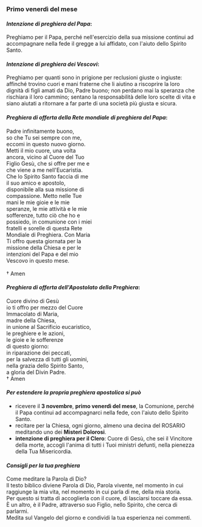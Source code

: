 
### Primo venerdì del mese

#### *Intenzione di preghiera del Papa*:
Preghiamo per il Papa, perché nell'esercizio della sua missione continui ad accompagnare nella fede il gregge a lui affidato, con l'aiuto dello Spirito Santo.

#### *Intenzione di preghiera dei Vescovi*:
Preghiamo per quanti sono in prigione per reclusioni giuste o ingiuste: affinché trovino cuori e mani fraterne che li aiutino a riscoprire la loro dignità di figli amati da Dio, Padre buono; non perdano mai la speranza che rischiara il loro cammino; sentano la responsabilità delle loro scelte di vita e siano aiutati a ritornare a far parte di una società più giusta e sicura.

#### *Preghiera di offerta della Rete mondiale di preghiera del Papa*:
Padre infinitamente buono,<br>so che Tu sei sempre con me,<br>eccomi in questo nuovo giorno.<br>Metti il mio cuore, una volta<br>ancora, vicino al Cuore del Tuo<br>Figlio Gesù, che si offre per me e<br>che viene a me nell'Eucaristia.<br>Che lo Spirito Santo faccia di me<br>il suo amico e apostolo,<br>disponibile alla sua missione di<br>compassione. Metto nelle Tue<br>mani le mie gioie e le mie<br>speranze, le mie attività e le mie<br>sofferenze, tutto ciò che ho e<br>possiedo, in comunione con i miei<br>fratelli e sorelle di questa Rete<br>Mondiale di Preghiera. Con Maria<br>Ti offro questa giornata per la<br>missione della Chiesa e per le<br>intenzioni del Papa e del mio<br>Vescovo in questo mese.<br><br>† Amen

#### *Preghiera di offerta dell'Apostolato della Preghiera*:
Cuore divino di Gesù<br>io ti offro per mezzo del Cuore<br>Immacolato di Maria,<br>madre della Chiesa,<br>in unione al Sacrificio eucaristico,<br>le preghiere e le azioni,<br>le gioie e le sofferenze<br>di questo giorno:<br>in riparazione dei peccati,<br>per la salvezza di tutti gli uomini,<br>nella grazia dello Spirito Santo,<br>a gloria del Divin Padre.<br>† Amen

#### *Per estendere la propria preghiera apostolica si può*
- ricevere il **3 novembre**, **primo venerdì del mese**, la Comunione, perché il Papa continui ad accompagnarci nella fede, con l'aiuto dello Spirito Santo.
- recitare per la Chiesa, ogni giorno, almeno una decina del ROSARIO meditando uno dei **Misteri Dolorosi**.
- **intenzione di preghiera per il Clero**: Cuore di Gesù, che sei il Vincitore della morte, accogli l'anima di tutti i Tuoi ministri defunti, nella pienezza della Tua Misericordia.

#### *Consigli per la tua preghiera*

Come meditare la Parola di Dio?<br>Il testo biblico diviene Parola di Dio, Parola vivente, nel momento in cui raggiunge la mia vita, nel momento in cui parla di me, della mia storia.<br>Per questo si tratta di accoglierla con il cuore, di lasciarsi toccare da essa.<br>È un altro, è il Padre, attraverso suo Figlio, nello Spirito, che cerca di parlarmi.<br>Medita sul Vangelo del giorno e condividi la tua esperienza nei commenti.